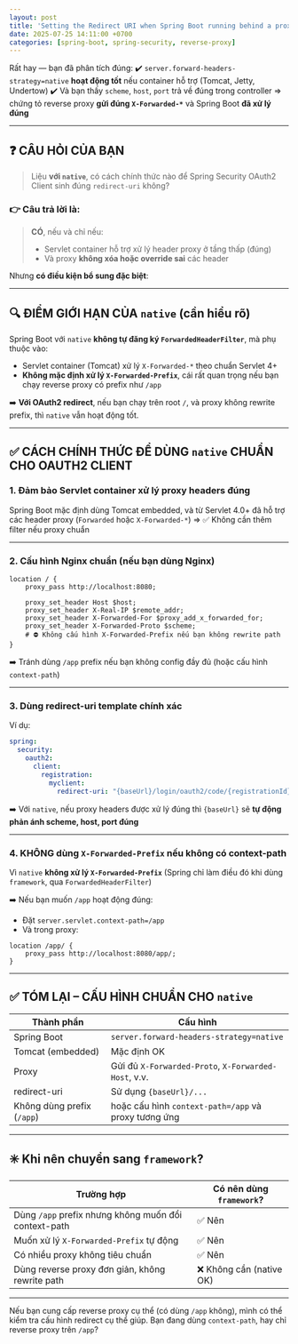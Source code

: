 ```yaml
---
layout: post
title: 'Setting the Redirect URI when Spring Boot running behind a proxy server'
date: 2025-07-25 14:11:00 +0700
categories: [spring-boot, spring-security, reverse-proxy]
---
```


Rất hay — bạn đã phân tích đúng:
✔️ `server.forward-headers-strategy=native` **hoạt động tốt** nếu container hỗ trợ (Tomcat, Jetty, Undertow)
✔️ Và bạn thấy `scheme`, `host`, `port` trả về đúng trong controller ⇒ chứng tỏ reverse proxy **gửi đúng `X-Forwarded-*`** và Spring Boot **đã xử lý đúng**

---

## ❓ CÂU HỎI CỦA BẠN

> Liệu **với `native`**, có cách chính thức nào để Spring Security OAuth2 Client sinh đúng `redirect-uri` không?

### 👉 **Câu trả lời là:**

> **CÓ**, nếu và chỉ nếu:
>
> * Servlet container hỗ trợ xử lý header proxy ở tầng thấp (đúng)
> * Và proxy **không xóa hoặc override sai** các header

Nhưng **có điều kiện bổ sung đặc biệt**:

---

## 🔍 ĐIỂM GIỚI HẠN CỦA `native` (cần hiểu rõ)

Spring Boot với `native` **không tự đăng ký `ForwardedHeaderFilter`**, mà phụ thuộc vào:

* Servlet container (Tomcat) xử lý `X-Forwarded-*` theo chuẩn Servlet 4+
* **Không mặc định xử lý `X-Forwarded-Prefix`**, cái rất quan trọng nếu bạn chạy reverse proxy có prefix như `/app`

➡️ **Với OAuth2 redirect**, nếu bạn chạy trên root `/`, và proxy không rewrite prefix, thì `native` vẫn hoạt động tốt.

---

## ✅ CÁCH CHÍNH THỨC ĐỂ DÙNG `native` CHUẨN CHO OAUTH2 CLIENT

### 1. **Đảm bảo Servlet container xử lý proxy headers đúng**

Spring Boot mặc định dùng Tomcat embedded, và từ Servlet 4.0+ đã hỗ trợ các header proxy (`Forwarded` hoặc `X-Forwarded-*`)
\=> ✅ Không cần thêm filter nếu proxy chuẩn

---

### 2. **Cấu hình Nginx chuẩn (nếu bạn dùng Nginx)**

```nginx
location / {
    proxy_pass http://localhost:8080;

    proxy_set_header Host $host;
    proxy_set_header X-Real-IP $remote_addr;
    proxy_set_header X-Forwarded-For $proxy_add_x_forwarded_for;
    proxy_set_header X-Forwarded-Proto $scheme;
    # ⛔ Không cấu hình X-Forwarded-Prefix nếu bạn không rewrite path
}
```

➡️ Tránh dùng `/app` prefix nếu bạn không config đầy đủ (hoặc cấu hình `context-path`)

---

### 3. **Dùng redirect-uri template chính xác**

Ví dụ:

```yaml
spring:
  security:
    oauth2:
      client:
        registration:
          myclient:
            redirect-uri: "{baseUrl}/login/oauth2/code/{registrationId}"
```

➡️ Với `native`, nếu proxy headers được xử lý đúng thì `{baseUrl}` sẽ **tự động phản ánh scheme, host, port đúng**

---

### 4. **KHÔNG dùng `X-Forwarded-Prefix` nếu không có context-path**

Vì `native` **không xử lý `X-Forwarded-Prefix`** (Spring chỉ làm điều đó khi dùng `framework`, qua `ForwardedHeaderFilter`)

➡️ Nếu bạn muốn `/app` hoạt động đúng:

* Đặt `server.servlet.context-path=/app`
* Và trong proxy:

```nginx
location /app/ {
    proxy_pass http://localhost:8080/app/;
}
```

---

## ✅ TÓM LẠI – CẤU HÌNH CHUẨN CHO `native`

| Thành phần                 | Cấu hình                                             |
| -------------------------- | ---------------------------------------------------- |
| Spring Boot                | `server.forward-headers-strategy=native`             |
| Tomcat (embedded)          | Mặc định OK                                          |
| Proxy                      | Gửi đủ `X-Forwarded-Proto`, `X-Forwarded-Host`, v.v. |
| redirect-uri               | Sử dụng `{baseUrl}/...`                              |
| Không dùng prefix (`/app`) | hoặc cấu hình `context-path=/app` và proxy tương ứng |

---

## ✳️ Khi nên chuyển sang `framework`?

| Trường hợp                                           | Có nên dùng `framework`? |
| ---------------------------------------------------- | ------------------------ |
| Dùng `/app` prefix nhưng không muốn đổi context-path | ✅ Nên                    |
| Muốn xử lý `X-Forwarded-Prefix` tự động              | ✅ Nên                    |
| Có nhiều proxy không tiêu chuẩn                      | ✅ Nên                    |
| Dùng reverse proxy đơn giản, không rewrite path      | ❌ Không cần (native OK)  |

---

Nếu bạn cung cấp reverse proxy cụ thể (có dùng `/app` không), mình có thể kiểm tra cấu hình redirect cụ thể giúp. Bạn đang dùng `context-path`, hay chỉ reverse proxy trên `/app`?
